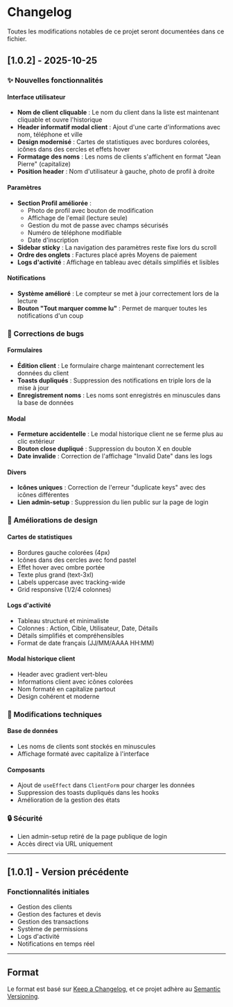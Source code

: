 # Changelog

Toutes les modifications notables de ce projet seront documentées dans ce fichier.

## [1.0.2] - 2025-10-25

### ✨ Nouvelles fonctionnalités

#### Interface utilisateur
- **Nom de client cliquable** : Le nom du client dans la liste est maintenant cliquable et ouvre l'historique
- **Header informatif modal client** : Ajout d'une carte d'informations avec nom, téléphone et ville
- **Design modernisé** : Cartes de statistiques avec bordures colorées, icônes dans des cercles et effets hover
- **Formatage des noms** : Les noms de clients s'affichent en format "Jean Pierre" (capitalize)
- **Position header** : Nom d'utilisateur à gauche, photo de profil à droite

#### Paramètres
- **Section Profil améliorée** :
  - Photo de profil avec bouton de modification
  - Affichage de l'email (lecture seule)
  - Gestion du mot de passe avec champs sécurisés
  - Numéro de téléphone modifiable
  - Date d'inscription
- **Sidebar sticky** : La navigation des paramètres reste fixe lors du scroll
- **Ordre des onglets** : Factures placé après Moyens de paiement
- **Logs d'activité** : Affichage en tableau avec détails simplifiés et lisibles

#### Notifications
- **Système amélioré** : Le compteur se met à jour correctement lors de la lecture
- **Bouton "Tout marquer comme lu"** : Permet de marquer toutes les notifications d'un coup

### 🐛 Corrections de bugs

#### Formulaires
- **Édition client** : Le formulaire charge maintenant correctement les données du client
- **Toasts dupliqués** : Suppression des notifications en triple lors de la mise à jour
- **Enregistrement noms** : Les noms sont enregistrés en minuscules dans la base de données

#### Modal
- **Fermeture accidentelle** : Le modal historique client ne se ferme plus au clic extérieur
- **Bouton close dupliqué** : Suppression du bouton X en double
- **Date invalide** : Correction de l'affichage "Invalid Date" dans les logs

#### Divers
- **Icônes uniques** : Correction de l'erreur "duplicate keys" avec des icônes différentes
- **Lien admin-setup** : Suppression du lien public sur la page de login

### 🎨 Améliorations de design

#### Cartes de statistiques
- Bordures gauche colorées (4px)
- Icônes dans des cercles avec fond pastel
- Effet hover avec ombre portée
- Texte plus grand (text-3xl)
- Labels uppercase avec tracking-wide
- Grid responsive (1/2/4 colonnes)

#### Logs d'activité
- Tableau structuré et minimaliste
- Colonnes : Action, Cible, Utilisateur, Date, Détails
- Détails simplifiés et compréhensibles
- Format de date français (JJ/MM/AAAA HH:MM)

#### Modal historique client
- Header avec gradient vert-bleu
- Informations client avec icônes colorées
- Nom formaté en capitalize partout
- Design cohérent et moderne

### 📝 Modifications techniques

#### Base de données
- Les noms de clients sont stockés en minuscules
- Affichage formaté avec capitalize à l'interface

#### Composants
- Ajout de `useEffect` dans `ClientForm` pour charger les données
- Suppression des toasts dupliqués dans les hooks
- Amélioration de la gestion des états

### 🔒 Sécurité
- Lien admin-setup retiré de la page publique de login
- Accès direct via URL uniquement

---

## [1.0.1] - Version précédente

### Fonctionnalités initiales
- Gestion des clients
- Gestion des factures et devis
- Gestion des transactions
- Système de permissions
- Logs d'activité
- Notifications en temps réel

---

## Format

Le format est basé sur [Keep a Changelog](https://keepachangelog.com/fr/1.0.0/),
et ce projet adhère au [Semantic Versioning](https://semver.org/lang/fr/).
